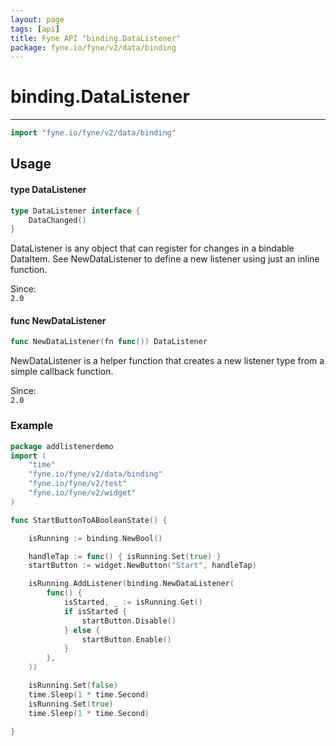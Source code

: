 ```yaml
---
layout: page
tags: [api]
title: Fyne API "binding.DataListener"
package: fyne.io/fyne/v2/data/binding
---
```


# binding.DataListener
---
```go
import "fyne.io/fyne/v2/data/binding"
```

## Usage

#### type DataListener

```go
type DataListener interface {
	DataChanged()
}
```

DataListener is any object that can register for changes in a bindable DataItem. See NewDataListener to define a new listener using just an inline function.


<div class="since">Since: <code>
2.0</code></div>

#### func  NewDataListener

```go
func NewDataListener(fn func()) DataListener
```
NewDataListener is a helper function that creates a new listener type from a simple callback function.


<div class="since">Since: <code>
2.0</code></div>

### Example

```go
package addlistenerdemo
import (
	"time"
	"fyne.io/fyne/v2/data/binding"
	"fyne.io/fyne/v2/test"
	"fyne.io/fyne/v2/widget"
)

func StartButtonToABooleanState() {

	isRunning := binding.NewBool()

	handleTap := func() { isRunning.Set(true) }
	startButton := widget.NewButton("Start", handleTap)

	isRunning.AddListener(binding.NewDataListener(
		func() {
			isStarted, _ := isRunning.Get()
			if isStarted {
				startButton.Disable()
			} else {
				startButton.Enable()
			}
		},
	))

	isRunning.Set(false)
	time.Sleep(1 * time.Second)
	isRunning.Set(true)
	time.Sleep(1 * time.Second)

}
```
